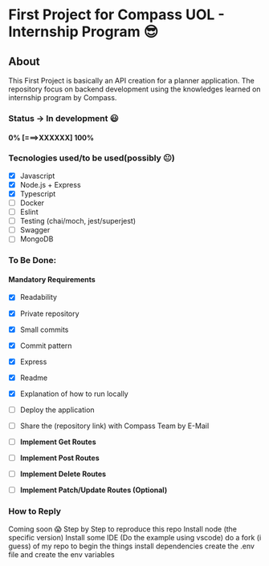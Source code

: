 # First Project for Compass UOL - Internship Program 😎

## About
This First Project is basically an API creation for a planner application. The repository focus on backend development using the knowledges learned on internship program by Compass.

### Status -> In development 😃
#### 0% [===>XXXXXX] 100%

### Tecnologies used/to be used(possibly 😐)
- [X] Javascript
- [X] Node.js + Express
- [X] Typescript
- [ ] Docker
- [ ] Eslint
- [ ] Testing (chai/moch, jest/superjest)
- [ ] Swagger
- [ ] MongoDB

### To Be Done: 
#### Mandatory Requirements
- [X] Readability
- [X] Private repository
- [X] Small commits
- [X] Commit pattern
- [X] Express
- [X] Readme
- [X] Explanation of how to run locally
- [ ] Deploy the application
- [ ] Share the (repository link) with Compass Team by E-Mail
- [ ] **Implement Get Routes**
- [ ] **Implement Post Routes**
- [ ] **Implement Delete Routes**
- [ ] **Implement Patch/Update Routes (Optional)**


### How to Reply
Coming soon 😱
Step by Step to reproduce this repo
Install node (the specific version)
Install some IDE (Do the example using vscode)
do a fork (i guess) of my repo to begin the things
install dependencies
create the .env file and create the env variables
